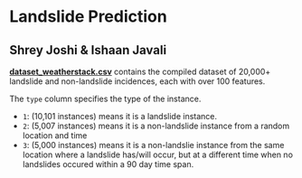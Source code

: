 # Landslide Prediction
## Shrey Joshi & Ishaan Javali

[**dataset_weatherstack.csv**](https://github.com/Landslide-Analytics-System/Landslide-Prediction/blob/main/dataset_weatherstack.csv) contains the compiled dataset of 20,000+ landslide and non-landslide incidences, each with over 100 features.

The `type` column specifies the type of the instance. 
- `1`: (10,101 instances) means it is a landslide instance. 
- `2`: (5,007 instances) means it is a non-landslide instance from a random location and time
- `3`: (5,000 instances) means it is a non-landslie instance from the same location where a landslide has/will occur, but at a different time when no landslides occured within a 90 day time span.
